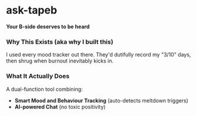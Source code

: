 # ask-tapeb
**Your B-side deserves to be heard**

### Why This Exists (aka why I built this)
I used every mood tracker out there. They'd dutifully record my "3/10" days, then shrug when burnout inevitably kicks in.

### What It Actually Does
A dual-function tool combining:
- **Smart Mood and Behaviour Tracking** (auto-detects meltdown triggers)
- **AI-powered Chat** (no toxic positivity)
